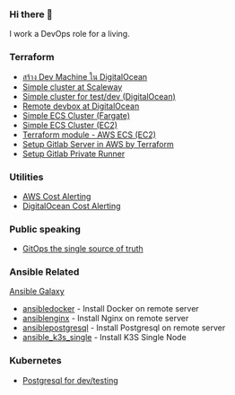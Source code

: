 ### Hi there 👋

I work a DevOps role for a living.

### Terraform

* [สร้าง Dev Machine ใน DigitalOcean](https://medium.com/@amaudy/1372a89e94f5)
* [Simple cluster at Scaleway](https://github.com/amaudy/simple-k8s-cluster-scaleway)
* [Simple cluster for test/dev (DigitalOcean)](https://github.com/amaudy/do-k8s-sandbox)
* [Remote devbox at DigitalOcean](https://github.com/amaudy/do-devbox)
* [Simple ECS Cluster (Fargate)](https://github.com/amaudy/simple-ecs-fargate)
* [Simple ECS Cluster (EC2)](https://github.com/amaudy/simple-ecs-ec2)
* [Terraform module - AWS ECS (EC2)](https://github.com/amaudy/tfecsec2)
* [Setup Gitlab Server in AWS by Terraform](https://github.com/amaudy/gitlab-aws)
* [Setup Gitlab Private Runner](https://github.com/amaudy/gitlab-runner-ec2)

### Utilities

* [AWS Cost Alerting](https://github.com/amaudy/aws-cost-alert)
* [DigitalOcean Cost Alerting](https://github.com/amaudy/do-cost-alert)

### Public speaking

* [GitOps the single source of truth](https://www.youtube.com/watch?v=wxHcV1qhiiU)

### Ansible Related

[Ansible Galaxy](https://galaxy.ansible.com/amaudy)

* [ansibledocker](https://galaxy.ansible.com/amaudy/ansibledocker) - Install Docker on remote server
* [ansiblenginx](https://galaxy.ansible.com/amaudy/ansible_nginx) - Install Nginx on remote server
* [ansiblepostgresql](https://galaxy.ansible.com/amaudy/ansible_postgresql) - Install Postgresql on remote server
* [ansible_k3s_single](https://galaxy.ansible.com/amaudy/ansible_k3s_single) - Install K3S Single Node

### Kubernetes

* [Postgresql for dev/testing](https://github.com/amaudy/k8s-postgresql)
